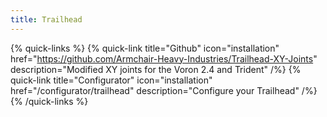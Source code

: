```yaml
---
title: Trailhead
---
```



{% quick-links %}
  {% quick-link title="Github" icon="installation" href="https://github.com/Armchair-Heavy-Industries/Trailhead-XY-Joints" description="Modified XY joints for the Voron 2.4 and Trident" /%}
  {% quick-link title="Configurator" icon="installation" href="/configurator/trailhead" description="Configure your Trailhead" /%}
{% /quick-links %}